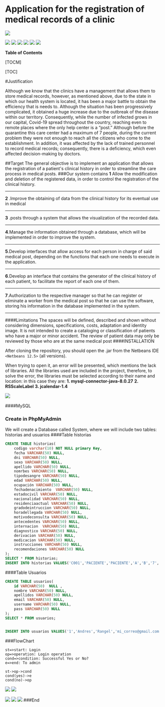 
# Application for the registration of medical records of a clinic

![](https://i.ibb.co/6nTBjDD/1.jpg)


![](https://img.shields.io/github/stars/pandao/editor.md.svg) ![](https://img.shields.io/github/forks/pandao/editor.md.svg) ![](https://img.shields.io/github/tag/pandao/editor.md.svg) ![](https://img.shields.io/github/release/pandao/editor.md.svg) ![](https://img.shields.io/github/issues/pandao/editor.md.svg) ![](https://img.shields.io/bower/v/editor.md.svg)


**Table of Contents**

[TOCM]

[TOC]

#Justification

Although we know that the clinics have a management that allows them to store medical records, however, as mentioned above, due to the state in which our health system is located, it has been a major battle to obtain the efficiency that is needs to.
Although the situation has been progressively complicated, it obtained a huge increase due to the outbreak of the disease within our territory. Consequently, while the number of infected grows in our capital, Covid-19 spread throughout the country, reaching even to remote places where the only help center is a “post.” Although before the quarantine this care center had a maximum of 7 people, during the current problem they were not enough to reach all the citizens who come to the establishment. In addition, it was affected by the lack of trained personnel to record medical records; consequently, there is a deficiency, which even affected decision-making by doctors.

##Target
The general objective is to implement an application that allows the registration of a patient's clinical history in order to streamline the care process in medical posts.
###Our system contains
**1** Allow the modification and deletion of the registered data, in order to control the registration of the clinical history.

------------


**2** .Improve the obtaining of data from the clinical history for its eventual use in medical

------------

**3** .posts through a system that allows the visualization of the recorded data.

------------


**4**.Manage the information obtained through a database, which will be implemented in order to improve the system.

------------


**5**.Develop interfaces that allow access for each person in charge of said medical post, depending on the functions that each one needs to execute in the application.

------------


**6**.Develop an interface that contains the generator of the clinical history of each patient, to facilitate the report of each one of them.

------------


**7**.Authorization to the respective manager so that he can register or eliminate a worker from the medical post so that he can use the software, storing his information in the database implemented in the system.

------------
####Limitations
The spaces will be defined, described and shown without considering dimensions, specifications, costs, adaptation and identity image.
It is not intended to create a cataloging or classification of patients who have a major or minor accident.
The review of patient data may only be reviewed by those who are at the same medical post
####INSTALLATION

After cloning the repository, you should open the .jar from the Netbeans IDE `<Netbeans 12.5>` (all versions).

    
When trying to open it, an error will be presented, which mentions the lack of libraries.
All the libraries used are included in the project, therefore, to solve the error, the libraries must be selected according to their name and location: in this case they are:
**1. mysql-connector-java-8.0.27**
**2. RSScaleLabel**
**3. jcalendar-1.4**
    
![](https://i.ibb.co/6DDcz2Q/2.jpg)


####MySQL　
### Create in PhpMyAdmin
We will create a Database called System, where we will include two tables: historias and usuarios
####Table historias
```sql
CREATE TABLE historias(
	codigo varchar(10) NOT NULL primary Key,
	fecha VARCHAR(50) NULL,
	dni VARCHAR(50) NULL,
	sexo VARCHAR(50) NULL,
	apellido VARCHAR(50) NULL,
	nomrbes VARCHAR(50) NULL,
	tipodesangre VARCHAR(50) NULL,
	edad VARCHAR(50) NULL,
	ocupación VARCHAR(50) NULL,
	fechadenacimiento  VARCHAR(50) NULL,
	estadocivil VARCHAR(50) NULL,
	nacionalidad VARCHAR(50) NULL,
	residenciaactual VARCHAR(50) NULL,
	gradodeintruccion VARCHAR(50) NULL,
	horadellegada VARCHAR(50) NULL,
	motivodeconsulta VARCHAR(50) NULL,
	antecedentes VARCHAR(50) NULL,
	internacion  VARCHAR(50) NULL,
	diagnostico VARCHAR(50) NULL,
	derivacion VARCHAR(50) NULL,
	medicacion VARCHAR(50) NULL,
	instrucciones VARCHAR(50) NULL,
	recomendaciones VARCHAR(50) NULL
);
SELECT * FROM historias;
INSERT INTO historias VALUES('C001','PACIENTE','PACIENTE','A','B','7','3','2900.00','a','b','c','d','e','f','g','h','y','j','k','m','l','m','n');
```

####Table Usuarios

```sql
CREATE TABLE usuarios(
	id VARCHAR(50)  NULL ,
	nombre VARCHAR(50) NULL,
	apellidos VARCHAR(50) NULL,
	email VARCHAR(50) NULL,
	username VARCHAR(50) NULL,
	pass VARCHAR(50) NULL
);
SELECT * FROM usuarios; 


INSERT INTO usuarios VALUES('1','Andres','Rangel','mi_correo@gmail.com','admin','admin#0');
```
                
###FlowChart

```flow
st=>start: Login
op=>operation: Login operation
cond=>condition: Successful Yes or No?
e=>end: To admin

st->op->cond
cond(yes)->e
cond(no)->op
```
![](https://i.ibb.co/XYwmKqq/3.jpg)
![](https://i.ibb.co/RbhNQMB/5.jpg)

![](https://i.ibb.co/QKRZxwW/6.jpg)
![](https://i.ibb.co/5cb4sxS/7.jpg)
![](https://i.ibb.co/LJfhCZJ/8.jpg)
###End
